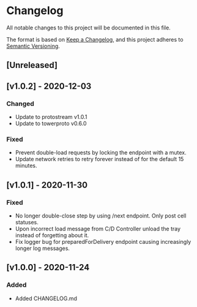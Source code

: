 # Changelog
All notable changes to this project will be documented in this file.

The format is based on [Keep a Changelog](https://keepachangelog.com/en/1.0.0/),
and this project adheres to [Semantic Versioning](https://semver.org/spec/v2.0.0.html).

## [Unreleased]

## [v1.0.2] - 2020-12-03
### Changed
- Update to protostream v1.0.1
- Update to towerproto v0.6.0

### Fixed
- Prevent double-load requests by locking the endpoint with a mutex.
- Update network retries to retry forever instead of for the default 15 minutes.

## [v1.0.1] - 2020-11-30
### Fixed
- No longer double-close step by using /next endpoint. Only post cell statuses.
- Upon incorrect load message from C/D Controller unload the tray instead of
  forgetting about it.
- Fix logger bug for preparedForDelivery endpoint causing increasingly longer
  log messages.
## [v1.0.0] - 2020-11-24
### Added
- Added CHANGELOG.md

